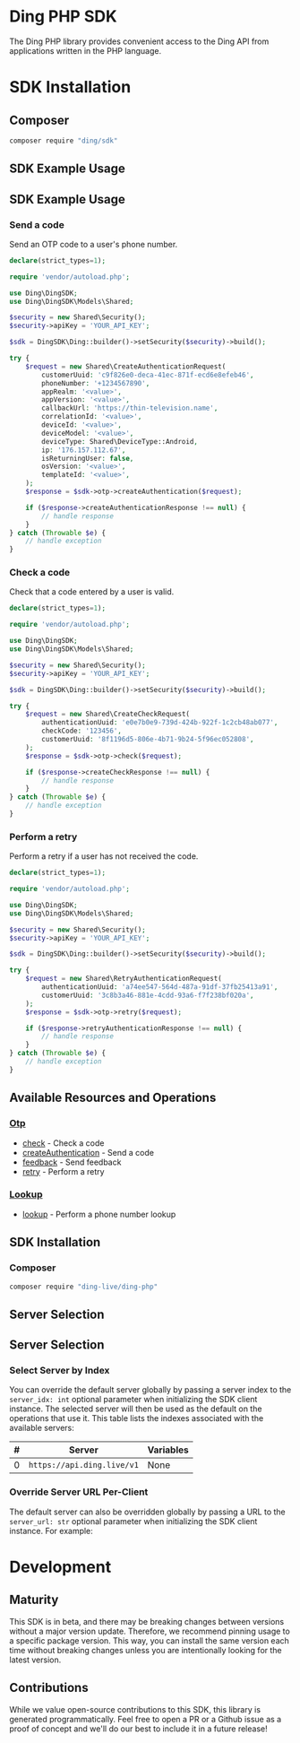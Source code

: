 # Ding PHP SDK

The Ding PHP library provides convenient access to the Ding API from applications written in the PHP language.

# SDK Installation

## Composer

```bash
composer require "ding/sdk"
```

<!-- End SDK Installation -->

## SDK Example Usage

<!-- Start SDK Example Usage [usage] -->
## SDK Example Usage

### Send a code

Send an OTP code to a user's phone number.


```php
declare(strict_types=1);

require 'vendor/autoload.php';

use Ding\DingSDK;
use Ding\DingSDK\Models\Shared;

$security = new Shared\Security();
$security->apiKey = 'YOUR_API_KEY';

$sdk = DingSDK\Ding::builder()->setSecurity($security)->build();

try {
    $request = new Shared\CreateAuthenticationRequest(
        customerUuid: 'c9f826e0-deca-41ec-871f-ecd6e8efeb46',
        phoneNumber: '+1234567890',
        appRealm: '<value>',
        appVersion: '<value>',
        callbackUrl: 'https://thin-television.name',
        correlationId: '<value>',
        deviceId: '<value>',
        deviceModel: '<value>',
        deviceType: Shared\DeviceType::Android,
        ip: '176.157.112.67',
        isReturningUser: false,
        osVersion: '<value>',
        templateId: '<value>',
    );
    $response = $sdk->otp->createAuthentication($request);

    if ($response->createAuthenticationResponse !== null) {
        // handle response
    }
} catch (Throwable $e) {
    // handle exception
}
```

### Check a code

Check that a code entered by a user is valid.


```php
declare(strict_types=1);

require 'vendor/autoload.php';

use Ding\DingSDK;
use Ding\DingSDK\Models\Shared;

$security = new Shared\Security();
$security->apiKey = 'YOUR_API_KEY';

$sdk = DingSDK\Ding::builder()->setSecurity($security)->build();

try {
    $request = new Shared\CreateCheckRequest(
        authenticationUuid: 'e0e7b0e9-739d-424b-922f-1c2cb48ab077',
        checkCode: '123456',
        customerUuid: '8f1196d5-806e-4b71-9b24-5f96ec052808',
    );
    $response = $sdk->otp->check($request);

    if ($response->createCheckResponse !== null) {
        // handle response
    }
} catch (Throwable $e) {
    // handle exception
}
```

### Perform a retry

Perform a retry if a user has not received the code.


```php
declare(strict_types=1);

require 'vendor/autoload.php';

use Ding\DingSDK;
use Ding\DingSDK\Models\Shared;

$security = new Shared\Security();
$security->apiKey = 'YOUR_API_KEY';

$sdk = DingSDK\Ding::builder()->setSecurity($security)->build();

try {
    $request = new Shared\RetryAuthenticationRequest(
        authenticationUuid: 'a74ee547-564d-487a-91df-37fb25413a91',
        customerUuid: '3c8b3a46-881e-4cdd-93a6-f7f238bf020a',
    );
    $response = $sdk->otp->retry($request);

    if ($response->retryAuthenticationResponse !== null) {
        // handle response
    }
} catch (Throwable $e) {
    // handle exception
}
```
<!-- End SDK Example Usage [usage] -->

<!-- Start Available Resources and Operations [operations] -->
## Available Resources and Operations

### [Otp](docs/sdks/otp/README.md)

* [check](docs/sdks/otp/README.md#check) - Check a code
* [createAuthentication](docs/sdks/otp/README.md#createauthentication) - Send a code
* [feedback](docs/sdks/otp/README.md#feedback) - Send feedback
* [retry](docs/sdks/otp/README.md#retry) - Perform a retry

### [Lookup](docs/sdks/lookup/README.md)

* [lookup](docs/sdks/lookup/README.md#lookup) - Perform a phone number lookup
<!-- End Available Resources and Operations [operations] -->



<!-- Start SDK Installation [installation] -->
## SDK Installation

### Composer

```bash
composer require "ding-live/ding-php"
```
<!-- End SDK Installation [installation] -->

<!-- Start Server Selection [server] -->
## Server Selection

## Server Selection

### Select Server by Index

You can override the default server globally by passing a server index to the `server_idx: int` optional parameter when initializing the SDK client instance. The selected server will then be used as the default on the operations that use it. This table lists the indexes associated with the available servers:

| # | Server | Variables |
| - | ------ | --------- |
| 0 | `https://api.ding.live/v1` | None |




### Override Server URL Per-Client

The default server can also be overridden globally by passing a URL to the `server_url: str` optional parameter when initializing the SDK client instance. For example:
<!-- End Server Selection [server] -->

<!-- Placeholder for Future Speakeasy SDK Sections -->

# Development

## Maturity

This SDK is in beta, and there may be breaking changes between versions without a major version update. Therefore, we recommend pinning usage
to a specific package version. This way, you can install the same version each time without breaking changes unless you are intentionally
looking for the latest version.

## Contributions

While we value open-source contributions to this SDK, this library is generated programmatically.
Feel free to open a PR or a Github issue as a proof of concept and we'll do our best to include it in a future release!
